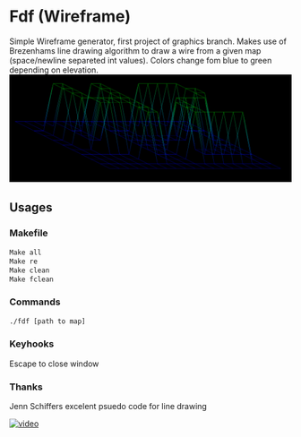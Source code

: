 # Fdf (Wireframe)
Simple Wireframe generator, first project of graphics branch. Makes use of Brezenhams line drawing algorithm to draw a wire from a given map (space/newline separeted int values). Colors change fom blue to green depending on elevation.
<img src="https://github.com/S11Kelevra/Fdf/blob/master/fdfcap.png" width="900">

## Usages
### Makefile
    Make all
    Make re
    Make clean
    Make fclean
### Commands
    ./fdf [path to map]
### Keyhooks
  Escape to close window
### Thanks
  Jenn Schiffers excelent psuedo code for line drawing
  
  [![video](https://img.youtube.com/vi/zytBpLlSHms/0.jpg)](https://www.youtube.com/watch?v=zytBpLlSHms)

